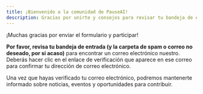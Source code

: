 ```yaml
---
title: ¡Bienvenido a la comunidad de PauseAI!
description: Gracias por unirte y consejos para revisar tu bandeja de entrada
---
```


¡Muchas gracias por enviar el formulario y participar!

**Por favor, revisa tu bandeja de entrada (y la carpeta de spam o correo no deseado, por si acaso)** para encontrar un correo electrónico nuestro. Deberás hacer clic en el enlace de verificación que aparece en ese correo para confirmar tu dirección de correo electrónico.

Una vez que hayas verificado tu correo electrónico, podremos mantenerte informado sobre noticias, eventos y oportunidades para contribuir.
